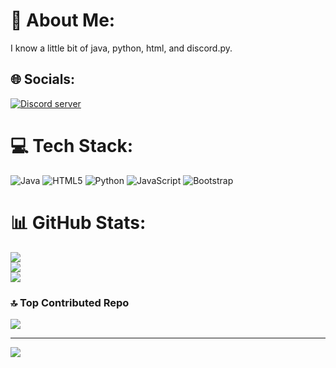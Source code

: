 # 💫 About Me:
I know a little bit of java, python, html, and discord.py.


## 🌐 Socials:
[![Discord server](https://img.shields.io/badge/Discord-%237289DA.svg?logo=discord&logoColor=white)]([https://discord.gg/https://discord.gg/4VFepC7](https://discord.gg/sjrDM6WES2)) 

# 💻 Tech Stack:
![Java](https://img.shields.io/badge/java-%23ED8B00.svg?style=flat&logo=java&logoColor=white) ![HTML5](https://img.shields.io/badge/html5-%23E34F26.svg?style=flat&logo=html5&logoColor=white) ![Python](https://img.shields.io/badge/python-3670A0?style=flat&logo=python&logoColor=ffdd54) ![JavaScript](https://img.shields.io/badge/javascript-%23323330.svg?style=flat&logo=javascript&logoColor=%23F7DF1E) ![Bootstrap](https://img.shields.io/badge/bootstrap-%23563D7C.svg?style=flat&logo=bootstrap&logoColor=white)
# 📊 GitHub Stats:
![](https://github-readme-stats.vercel.app/api?username=RJ1002&theme=dark&hide_border=true&include_all_commits=true&count_private=false)<br/>
![](https://github-readme-streak-stats.herokuapp.com/?user=RJ1002&theme=dark&hide_border=true)<br/>
![](https://github-readme-stats.vercel.app/api/top-langs/?username=RJ1002&theme=dark&hide_border=true&include_all_commits=true&count_private=false&layout=compact)

### 🔝 Top Contributed Repo
![](https://github-contributor-stats.vercel.app/api?username=RJ1002&limit=5&theme=dark&combine_all_yearly_contributions=true)

---
[![](https://visitcount.itsvg.in/api?id=RJ1002&icon=0&color=0)](https://visitcount.itsvg.in)

<!-- Proudly created with GPRM ( https://gprm.itsvg.in ) -->
